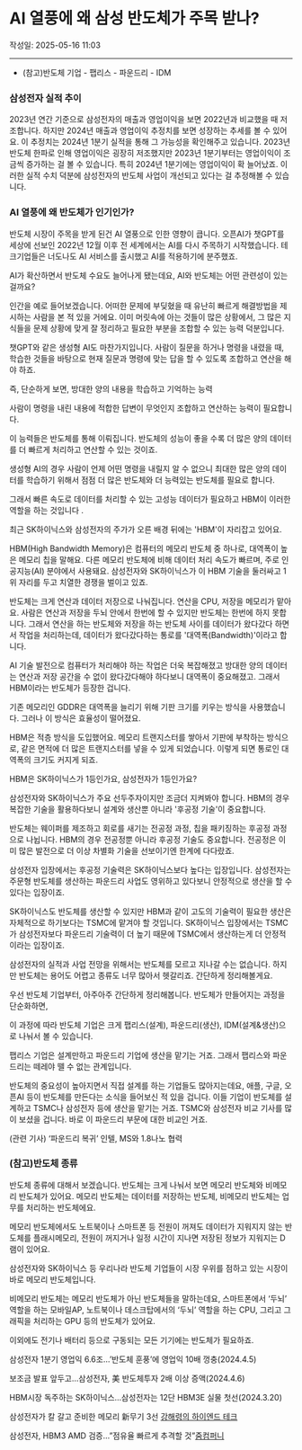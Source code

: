 # AI 열풍에 왜 삼성 반도체가 주목 받나?

작성일: 2025-05-16 11:03

---

- (참고)반도체 기업 - 팹리스 - 파운드리 - IDM

### 삼성전자 실적 추이

2023년 연간 기준으로 삼성전자의 매출과 영업이익을 보면 2022년과 비교했을 때 저조합니다. 하지만 2024년 매출과 영업이익 추정치를 보면 성장하는 추세를 볼 수 있어요. 이 추정치는 2024년 1분기 실적을 통해 그 가능성을 확인해주고 있습니다. 2023년 반도체 한파로 인해 영업이익은 굉장히 저조했지만 2023년 1분기부터는 영업이익이 조금씩 증가하는 걸 볼 수 있습니다. 특히 2024년 1분기에는 영업이익이 확 늘어났죠. 이러한 실적 수치 덕분에 삼성전자의 반도체 사업이 개선되고 있다는 걸 추정해볼 수 있습니다.

### AI 열풍에 왜 반도체가 인기인가?

반도체 시장이 주목을 받게 된건 AI 열풍으로 인한 영향이 큽니다. 오픈AI가 챗GPT를 세상에 선보인 2022년 12월 이후 전 세계에서는 AI를 다시 주목하기 시작했습니다. 테크기업들은 너도나도 AI 서비스를 출시했고 AI를 적용하기에 분주했죠.

AI가 확산하면서 반도체 수요도 늘어나게 됐는데요, AI와 반도체는 어떤 관련성이 있는 걸까요?

인간을 예로 들어보겠습니다. 어떠한 문제에 부딪혔을 때 유난히 빠르게 해결방법을 제시하는 사람을 본 적 있을 거에요. 이미 머릿속에 아는 것들이 많은 상황에서, 그 많은 지식들을 문제 상황에 맞게 잘 정리하고 필요한 부분을 조합할 수 있는 능력 덕분입니다.

챗GPT와 같은 생성형 AI도 마찬가지입니다. 사람이 질문을 하거나 명령을 내렸을 때, 학습한 것들을 바탕으로 현재 질문과 명령에 맞는 답을 할 수 있도록 조합하고 연산을 해야 하죠.

즉, 단순하게 보면, 방대한 양의 내용을 학습하고 기억하는 능력

사람이 명령을 내린 내용에 적합한 답변이 무엇인지 조합하고 연산하는 능력이 필요합니다.

이 능력들은 반도체를 통해 이뤄집니다. 반도체의 성능이 좋을 수록 더 많은 양의 데이터를 더 빠르게 처리하고 연산할 수 있는 것이죠.

생성형 AI의 경우 사람이 언제 어떤 명령을 내릴지 알 수 없으니 최대한 많은 양의 데이터를 학습하기 위해서 점점 더 많은 반도체와 더 능력있는 반도체를 필요로 합니다.

그래서 빠른 속도로 데이터를 처리할 수 있는 고성능 데이터가 필요하고 HBM이 이러한 역할을 하는 것입니다 .

최근 SK하이닉스와 삼성전자의 주가가 오른 배경 뒤에는 'HBM'이 자리잡고 있어요.

HBM(High Bandwidth Memory)은 컴퓨터의 메모리 반도체 중 하나로, 대역폭이 높은 메모리 칩을 말해요. 다른 메모리 반도체에 비해 데이터 처리 속도가 빠르며, 주로 인공지능(AI) 분야에서 사용돼요. 삼성전자와 SK하이닉스가 이 HBM 기술을 둘러싸고 1위 자리를 두고 치열한 경쟁을 벌이고 있죠.

반도체는 크게 연산과 데이터 저장으로 나눠집니다. 연산을 CPU, 저장을 메모리가 맡아요. 사람은 연산과 저장을 두뇌 안에서 한번에 할 수 있지만 반도체는 한번에 하지 못합니다. 그래서 연산을 하는 반도체와 저장을 하는 반도체 사이를 데이터가 왔다갔다 하면서 작업을 처리하는데, 데이터가 왔다갔다하는 통로를 '대역폭(Bandwidth)'이라고 합니다.

AI 기술 발전으로 컴퓨터가 처리해야 하는 작업은 더욱 복잡해졌고 방대한 양의 데이터는 연산과 저장 공간을 수 없이 왔다갔다해야 하다보니 대역폭이 중요해졌고. 그래서 HBM이라는 반도체가 등장한 겁니다.

기존 메모리인 GDDR은 대역폭을 늘리기 위해 기판 크기를 키우는 방식을 사용했습니다. 그러나 이 방식은 효율성이 떨어졌요.

HBM은 적층 방식을 도입했어요. 메모리 트랜지스터를 쌓아서 기판에 부착하는 방식으로, 같은 면적에 더 많은 트랜지스터를 넣을 수 있게 되었습니다. 이렇게 되면 통로인 대역폭의 크기도 커지게 되죠.

HBM은 SK하이닉스가 1등인가요, 삼성전자가 1등인가요?

삼성전자와 SK하이닉스가 주요 선두주자이지만 조금더 지켜봐야 합니다. HBM의 경우 복잡한 기술을 활용하다보니 설계와 생산뿐 아니라 '후공정 기술'이 중요합니다.

반도체는 웨이퍼를 제조하고 회로를 새기는 전공정 과정, 칩을 패키징하는 후공정 과정으로 나뉩니다. HBM의 경우 전공정뿐 아니라 후공정 기술도 중요합니다. 전공정은 이미 많은 발전으로 더 이상 차별화 기술을 선보이기엔 한계에 다다랐죠.

삼성전자 입장에서는 후공정 기술력은 SK하이닉스보다 높다는 입장입니다. 삼성전자는 주문형 반도체를 생산하는 파운드리 사업도 영위하고 있다보니 안정적으로 생산을 할 수 있다는 입장이죠.

SK하이닉스도 반도체를 생산할 수 있지만 HBM과 같이 고도의 기술력이 필요한 생산은 자체적으로 하기보다는 TSMC에 맡겨야 할 것입니다. SK하이닉스 입장에서는 TSMC가 삼성전자보다 파운드리 기술력이 더 높기 때문에 TSMC에서 생산하는게 더 안정적이라는 입장이죠.

삼성전자의 실적과 사업 전망을 위해서는 반도체를 모르고 지나갈 수는 없습니다. 하지만 반도체는 용어도 어렵고 종류도 너무 많아서 헷갈리죠. 간단하게 정리해볼게요.

우선 반도체 기업부터, 아주아주 간단하게 정리해봅니다. 반도체가 만들어지는 과정을 단순화하면,

이 과정에 따라 반도체 기업은 크게 팹리스(설계), 파운드리(생산), IDM(설계&생산)으로 나눠서 볼 수 있습니다.

팹리스 기업은 설계만하고 파운드리 기업에 생산을 맡기는 거죠. 그래서 팹리스와 파운드리는 떼레야 뗄 수 없는 관계입니다.

반도체의 중요성이 높아지면서 직접 설계를 하는 기업들도 많아지는데요, 애플, 구글, 오픈AI 등이 반도체를 만든다는 소식을 들어보신 적 있을 겁니다. 이들 기업이 반도체를 설계하고 TSMC나 삼성전자 등에 생산을 맡기는 거죠.  TSMC와 삼성전자 비교 기사를 많이 보셨을 겁니다. 바로 이 파운드리 부문에 대한 비교인 거죠.

(관련 기사) ‘파운드리 복귀’ 인텔, MS와 1.8나노 협력

### (참고)반도체 종류

반도체 종류에 대해서 보겠습니다. 반도체는 크게 나눠서 보면 메모리 반도체와 비메모리 반도체가 있어요. 메모리 반도체는 데이터를 저장하는 반도체, 비메모리 반도체는 업무를 처리하는 반도체에요.

메모리 반도체에서도 노트북이나 스마트폰 등 전원이 꺼져도 데이터가 지워지지 않는 반도체를 플래시메모리, 전원이 꺼지거나 일정 시간이 지나면 저장된 정보가 지워지는 D램이 있어요.

삼성전자와 SK하이닉스 등 우리나라 반도체 기업들이 시장 우위를 점하고 있는 시장이 바로 메모리 반도체입니다.

비메모리 반도체는 메모리 반도체가 아닌 반도체들을 말하는데요, 스마트폰에서 ‘두뇌’ 역할을 하는 모바일AP, 노트북이나 데스크탑에서의 ‘두뇌’ 역할을 하는 CPU, 그리고 그래픽을 처리하는 GPU 등의 반도체가 있어요.

이외에도 전기나 배터리 등으로 구동되는 모든 기기에는 반도체가 필요하죠.

삼성전자 1분기 영업익 6.6조…’반도체 훈풍’에 영업익 10배 껑충(2024.4.5)

보조금 발표 앞두고…삼성전자, 美 반도체투자 2배 이상 증액(2024.4.6)

HBM시장 독주하는 SK하이닉스…삼성전자는 12단 HBM3E 실물 첫선(2024.3.20)

삼성전자가 칼 갈고 준비한 메모리 新무기 3선 [강해령의 하이엔드 테크](2024.3.16)

삼성전자, HBM3 AMD 검증…”점유율 빠르게 추격할 것”[줌컴퍼니](2024.3.14)